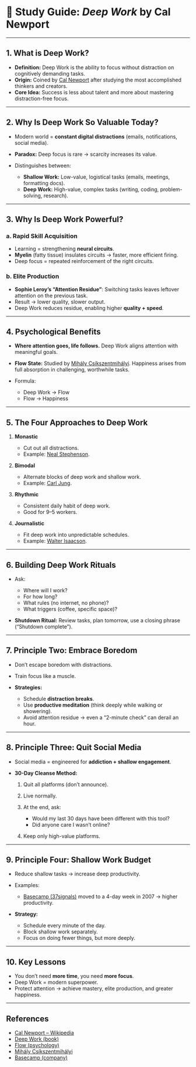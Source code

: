 

# 📘 Study Guide: *Deep Work* by Cal Newport

---

## 1. What is Deep Work?

* **Definition:** Deep Work is the ability to focus without distraction on cognitively demanding tasks.
* **Origin:** Coined by [Cal Newport](https://en.wikipedia.org/wiki/Cal_Newport) after studying the most accomplished thinkers and creators.
* **Core Idea:** Success is less about talent and more about mastering distraction-free focus.

---

## 2. Why Is Deep Work So Valuable Today?

* Modern world = **constant digital distractions** (emails, notifications, social media).
* **Paradox:** Deep focus is rare → scarcity increases its value.
* Distinguishes between:

  * **Shallow Work:** Low-value, logistical tasks (emails, meetings, formatting docs).
  * **Deep Work:** High-value, complex tasks (writing, coding, problem-solving, research).

---

## 3. Why Is Deep Work Powerful?

### a. Rapid Skill Acquisition

* Learning = strengthening **neural circuits**.
* **Myelin** (fatty tissue) insulates circuits → faster, more efficient firing.
* Deep focus = repeated reinforcement of the right circuits.

### b. Elite Production

* **Sophie Leroy’s “Attention Residue”**: Switching tasks leaves leftover attention on the previous task.
* Result → lower quality, slower output.
* Deep Work reduces residue, enabling higher **quality + speed**.

---

## 4. Psychological Benefits

* **Where attention goes, life follows.** Deep Work aligns attention with meaningful goals.
* **Flow State:** Studied by [Mihály Csíkszentmihályi](https://en.wikipedia.org/wiki/Mih%C3%A1ly_Cs%C3%ADkszentmih%C3%A1lyi). Happiness arises from full absorption in challenging, worthwhile tasks.
* Formula:

  * Deep Work → Flow
  * Flow → Happiness

---

## 5. The Four Approaches to Deep Work

1. **Monastic**

   * Cut out all distractions.
   * Example: [Neal Stephenson](https://en.wikipedia.org/wiki/Neal_Stephenson).
2. **Bimodal**

   * Alternate blocks of deep work and shallow work.
   * Example: [Carl Jung](https://en.wikipedia.org/wiki/Carl_Jung).
3. **Rhythmic**

   * Consistent daily habit of deep work.
   * Good for 9–5 workers.
4. **Journalistic**

   * Fit deep work into unpredictable schedules.
   * Example: [Walter Isaacson](https://en.wikipedia.org/wiki/Walter_Isaacson).

---

## 6. Building Deep Work Rituals

* Ask:

  * Where will I work?
  * For how long?
  * What rules (no internet, no phone)?
  * What triggers (coffee, specific space)?
* **Shutdown Ritual:** Review tasks, plan tomorrow, use a closing phrase (“Shutdown complete”).

---

## 7. Principle Two: Embrace Boredom

* Don’t escape boredom with distractions.
* Train focus like a muscle.
* **Strategies:**

  * Schedule **distraction breaks**.
  * Use **productive meditation** (think deeply while walking or showering).
  * Avoid attention residue → even a “2-minute check” can derail an hour.

---

## 8. Principle Three: Quit Social Media

* Social media = engineered for **addiction + shallow engagement**.
* **30-Day Cleanse Method:**

  1. Quit all platforms (don’t announce).
  2. Live normally.
  3. At the end, ask:

     * Would my last 30 days have been different with this tool?
     * Did anyone care I wasn’t online?
  4. Keep only high-value platforms.

---

## 9. Principle Four: Shallow Work Budget

* Reduce shallow tasks → increase deep productivity.
* Examples:

  * [Basecamp (37signals)](https://basecamp.com/) moved to a 4-day week in 2007 → higher productivity.
* **Strategy:**

  * Schedule every minute of the day.
  * Block shallow work separately.
  * Focus on doing fewer things, but more deeply.

---

## 10. Key Lessons

* You don’t need **more time**, you need **more focus**.
* Deep Work = modern superpower.
* Protect attention → achieve mastery, elite production, and greater happiness.

---

## References

* [Cal Newport – Wikipedia](https://en.wikipedia.org/wiki/Cal_Newport)
* [Deep Work (book)](https://www.goodreads.com/book/show/25744928-deep-work)
* [Flow (psychology)](https://en.wikipedia.org/wiki/Flow_%28psychology%29)
* [Mihály Csíkszentmihályi](https://en.wikipedia.org/wiki/Mih%C3%A1ly_Cs%C3%ADkszentmih%C3%A1lyi)
* [Basecamp (company)](https://en.wikipedia.org/wiki/Basecamp_%28company%29)

